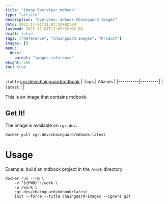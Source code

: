```yaml
---
title: "Image Overview: mdbook"
type: "article"
description: "Overview: mdbook Chainguard Images"
date: 2022-11-01T11:07:52+02:00
lastmod: 2022-11-01T11:07:52+02:00
draft: false
tags: ["Reference", "Chainguard Images", "Product"]
images: []
menu:
  docs:
    parent: "images-reference"
weight: 500
toc: true
---
```


`stable` [cgr.dev/chainguard/mdbook](https://github.com/chainguard-images/images/tree/main/images/mdbook)
| Tags     | Aliases |
|----------|---------|
| `latest` |         |



This is an image that contains mdbook.

## Get It!

The image is available on `cgr.dev`:

```
docker pull cgr.dev/chainguard/mdbook:latest
```

# Usage

Example: build an mdbook project in the `/work` directory

```
docker run --rm \
    -v "${PWD}":/work \
    -w /work \
    cgr.dev/chainguard/mdbook:latest
    init --force --title chainguard-images --ignore git
```

